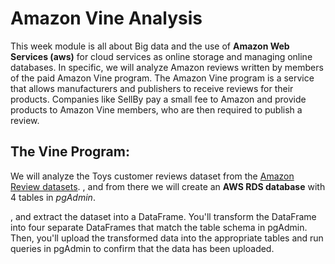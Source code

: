 # Amazon Vine Analysis

This week module is all about Big data and the use of **Amazon Web Services (aws)** for cloud services as online storage and managing online databases. In specific, we will analyze Amazon reviews written by members of the paid Amazon Vine program. The Amazon Vine program is a service that allows manufacturers and publishers to receive reviews for their products. Companies like SellBy pay a small fee to Amazon and provide products to Amazon Vine members, who are then required to publish a review.

## The Vine Program:

We will analyze the Toys customer reviews dataset from the [Amazon Review datasets](https://s3.amazonaws.com/amazon-reviews-pds/tsv/index.txt).  , and from there we will create an **AWS RDS database** with 4 tables in *pgAdmin*.

, and extract the dataset into a DataFrame. You'll transform the DataFrame into four separate DataFrames that match the table schema in pgAdmin. Then, you'll upload the transformed data into the appropriate tables and run queries in pgAdmin to confirm that the data has been uploaded.


